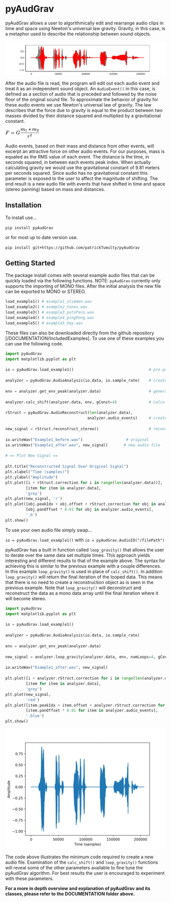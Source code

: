 # pyAudGrav

pyAudGrav allows a user to algorithmically edit and rearrange audio clips in time and space using Newton's universal law gravity. Gravity, in this case, is a metaphor used to describe the relationship between sound objects.

![Simple Example (gConst = 2)](/DOCUMENTATION/images/stimmen_shift.png)


After the audio file is read, the program will edit out each audio event and treat it as an independent sound object. An `AudioEvent()` in this case, is defined as a section of audio that is preceded and followed by the noise floor of the original sound file. To approximate the behavior of gravity for these audio events we use Newton's universal law of gravity. The law describes that the force due to gravity is equal to the product between two masses divided by their distance squared and multiplied by a gravitational constant. 

![Newtons Law of Gravity](/DOCUMENTATION/images/NewtonsLaw2.png)

Audio events, based on their mass and distance from other events, will excerpt an attractive force on other audio events. For our purposes, mass is equated as the RMS value of each event. The distance is the time, in seconds squared, in between each events peak index. When actually calculating gravity we would use the  gravitational constant of 9.81 meters per seconds squared. Since audio has no gravitational constant this parameter is exposed to the user to affect the magnitude of shifting. The end result is a new audio file with events that have shifted in time and space (stereo panning) based on mass and distances. 




## Installation

To install use... 

`pip install pyAudGrav` 

or for most up to date version use. 

`pip install git+https://github.com/patrickTumulty/pyAudGrav`

## Getting Started 

The package install comes with several example audio files that can be quickly loaded via the following functions. NOTE: `pyAudGrav` currently only supports the importing of MONO files. After the initial analysis the new file can be exported to MONO or STEREO.  

```python
load_example1() # example1_stimmen.wav
load_example2() # example2_tones.wav
load_example3() # example3_potsPans.wav
load_example4() # example4_pingPong.wav
load_example5() # example5_hey.wav
```
These files can also be downloaded directly from the github repository [/DOCUMENTATION/IncludedExamples]. To use one of these examples you can use the 
following code. 

```python
import pyAudGrav 
import matplotlib.pyplot as plt

io = pyAudGrav.load_example1()                                 # pre packaged audio example

analyzer = pyAudGrav.AudioAnalysis(io.data, io.sample_rate)    # create an analyzer object 

env = analyzer.get_env_peak(analyzer.data)                     # generate envelope 

analyzer.calc_shift(analyzer.data, env, gConst=4)              # calculate gravity shifting

rStruct = pyAudGrav.AudioReconstruct(len(analyzer.data), 
                                    analyzer.audio_events)     # create reconstruction object

new_signal = rStruct.reconstruct_stereo()                      # reconstruct stereo signal

io.writeWav("Example1_before.wav")                   # original
io.writeWav("Example1_after.wav", new_signal)       # new audio file 

# == Plot New Signal == 

plt.title("Reconstructed Signal Over Original Signal")
plt.xlabel("Time (samples)")
plt.ylabel("Amplitude")
plt.plot([i + rStruct.correction for i in range(len(analyzer.data))],
         [item for item in analyzer.data],
         'grey')
plt.plot(new_signal, 'r')
plt.plot([obj.peakIdx + obj.offset + rStruct.correction for obj in analyzer.audio_events], 
         [obj.panOffset * 0.01 for obj in analyzer.audio_events], 
         '.b')
plt.show()

```

To use your own audio file simply swap...  

`io = pyAudGrav.load_example1()` with `io = pyAudGrav.AudioIO("/filePath")`

pyAudGrav has a built in function called `loop_gravity()` that allows the user to iterate over the same data set multiple times. This approach yields interesting and different results to that of the example above. The syntax for achieving this is similar to the previous example with a couple differences. In this example `loop_gravity()` is used in place of `calc_shift()`. In addition `loop_gravity()` will return the final iteration of the looped data. This means that there is no need to create a reconstruction object as is seen in the previous example. Note that `loop_gravity()` will deconstruct and reconstruct the data as a mono data array until the final iteration where it will become stereo. 

```python
import pyAudGrav
import matplotlib.pyplot as plt

io = pyAudGrav.load_example1()

analyzer = pyAudGrav.AudioAnalysis(io.data, io.sample_rate)

env = analyzer.get_env_peak(analyzer.data)

new_signal = analyzer.loop_gravity(analyzer.data, env, numLoops=4, gConst=4, plot=False)

io.writeWav("Example1_after.wav", new_signal)

plt.plot([i + analyzer.rStruct.correction for i in range(len(analyzer.data))],
         [item for item in analyzer.data],
         'grey')
plt.plot(new_signal,
         'red')
plt.plot([item.peakIdx + item.offset + analyzer.rStruct.correction for item in analyzer.audio_events],
         [item.panOffset * 0.01 for item in analyzer.audio_events],
         '.blue')
plt.show()

```

![Simple Gravity Example](/DOCUMENTATION/images/stimmen_gravity.gif)

The code above illustrates the minimum code required to create a new audio file. Examination of the `calc_shift()` and `loop_gravity()` functions will reveal some of the other parameters available to fine tune the pyAudGrav algorithm. For best results the user is encouraged to experiment with these parameters.

**For a more in depth overview and explanation of pyAudGrav and its classes, please refer to the DOCUMENTATION folder above.** 

 





